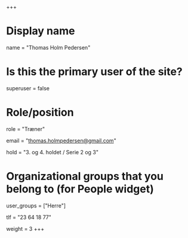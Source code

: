 +++
# Display name
name = "Thomas Holm Pedersen"

# Is this the primary user of the site?
superuser = false

# Role/position
role = "Træner"

email = "thomas.holmpedersen@gmail.com"

hold = "3. og 4. holdet / Serie 2 og 3"

# Organizational groups that you belong to (for People widget)
user_groups = ["Herre"]

tlf = "23 64 18 77"

weight = 3
+++
